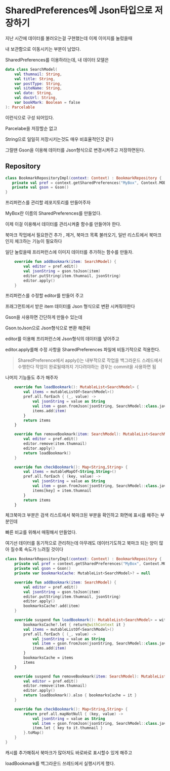 SharedPreferences에 Json타입으로 저장하기
=

지난 시간에 데이터를 불러오는걸 구현했는데 이제 이미지를 눌렀을때

내 보관함으로 이동시키는 부분이 남았다.

SharedPreferences를 이용하라는데, 내 데이터 모델은
```kotlin
data class SearchModel(
    val thumnail: String,
    val title: String,
    var postType: String,
    val siteName: String,
    val date: String,
    val docUrl: String,
    var bookMark: Boolean = false
): Parcelable
```
이런식으로 구성 되어있다.

 Parcelabe을 저장할순 없고

 String으로 일일히 저장시키는것도 매우 비효율적인것 같다

 그럴땐 Gson을 이용해 데이터를 Json형식으로 변경시켜주고 저장하면된다.

 ## Repository

 ```kotlin
 class BookmarkRepositoryImpl(context: Context) : BookmarkRepository {
    private val pref = context.getSharedPreferences("MyBox", Context.MODE_PRIVATE)
    private val gson = Gson()
}
```
프리퍼런스를 관리할 레포지토리를 만들어주자

MyBox란 이름의 SharedPreferences를 만들었다.

이제 이걸 이용해서 데이터를 관리시켜줄 함수를 만들어야 한다.

북마크 작업에서 필요한건 추가 , 제거, 북마크 목록 불러오기, 일반 리스트에서 북마크인지 체크하는 기능이 필요하다

일단 눌렀을때 프리퍼런스에 이미지 데이터를 추가하는 함수를 만들자.


```kotlin
    override fun addBookmark(item: SearchModel) {
        val editor = pref.edit()
        val jsonString = gson.toJson(item)
        editor.putString(item.thumnail, jsonString)
        editor.apply()
    }
```

프리퍼런스를 수정할 editor를 만들어 주고

프래그먼트에서 받은 item 데이터를 Json 형식으로 변환 시켜줘야한다

Gson을 사용하면 간단하게 만들수 있는데

Gson.toJson으로 Json형식으로 변환 해준뒤

editor를 이용해 프리퍼런스에 Json형식의 데이터를 넣어주고

editor.apply를해 수정 사항을 SharedPreferences 파일에 비동기적으로 적용한다.

> SharedPreference에서 apply()는 내부적으로 작업을 백그라운드 스레드에서 수행한다
작업이 완료될때까지 기다려야하는 경우는 commit을 사용하면 됨


나머지 기능들도 추가 해주자

```kotlin
    override fun loadBookmark(): MutableList<SearchModel> {
        val items = mutableListOf<SearchModel>()
        pref.all.forEach { (_, value) ->
            val jsonString = value as String
            val item = gson.fromJson(jsonString, SearchModel::class.java)
            items.add(item)
        }
        return items
    }

    override fun removeBookmark(item: SearchModel): MutableList<SearchModel> {
        val editor = pref.edit()
        editor.remove(item.thumnail)
        editor.apply()
        return loadBookmark()
    }

    override fun checkBookmark(): Map<String,String> {
        val items = mutableMapOf<String,String>()
        pref.all.forEach { (key, value) ->
            val jsonString = value as String
            val item = gson.fromJson(jsonString, SearchModel::class.java)
            items[key] = item.thumnail
        }
        return items
    }
```

체크북마크 부분은 검색 리스트에서 북마크된 부분을 확인하고 화면에 표시를 해주는 부분인데

빠른 비교를 위해서 매핑해서 만들었다.

여기선 데이터를 동기적으로 관리하는데 아무래도 데이터기도하고 북마크 되는 양이 많아 질수록 속도가 느려질 것이다

```kotlin
class BookmarkRepositoryImpl(context: Context) : BookmarkRepository {
    private val pref = context.getSharedPreferences("MyBox", Context.MODE_PRIVATE)
    private val gson = Gson()
    private var bookmarksCache: MutableList<SearchModel>? = null

    override fun addBookmark(item: SearchModel) {
        val editor = pref.edit()
        val jsonString = gson.toJson(item)
        editor.putString(item.thumnail, jsonString)
        editor.apply()
        bookmarksCache?.add(item)
    }

    override suspend fun loadBookmark(): MutableList<SearchModel> = withContext(Dispatchers.IO) {
        bookmarksCache?.let { return@withContext it }
        val items = mutableListOf<SearchModel>()
        pref.all.forEach { (_, value) ->
            val jsonString = value as String
            val item = gson.fromJson(jsonString, SearchModel::class.java)
            items.add(item)
        }
        bookmarksCache = items
        items
    }

    override suspend fun removeBookmark(item: SearchModel): MutableList<SearchModel> {
        val editor = pref.edit()
        editor.remove(item.thumnail)
        editor.apply()
        return loadBookmark().also { bookmarksCache = it }
    }

    override fun checkBookmark(): Map<String,String> {
        return pref.all.mapNotNull { (key, value) ->
            val jsonString = value as String
            val item = gson.fromJson(jsonString, SearchModel::class.java)
            item.let { key to it.thumnail }
        }.toMap()
    }
}
```
캐시를 추가해줘서 북마크가 많아져도 바로바로 표시할수 있게 해주고

loadBookmark를 백그라운드 쓰레드에서 실행시키게 했다.
